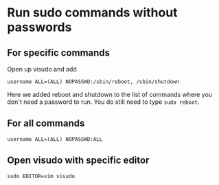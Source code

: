 # Run sudo commands without passwords

## For specific commands
Open up visudo and add

```
username ALL=(ALL) NOPASSWD:/sbin/reboot, /sbin/shutdown
```
Here we added reboot and shutdown to the list of commands where you don't need a password to run.
You do still need to type `sudo reboot`.

## For all commands

```
username ALL=(ALL) NOPASSWD:ALL
```

## Open visudo with specific editor

```
sudo EDITOR=vim visudo
```
